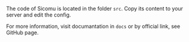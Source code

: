The code of Sicomu is located in the folder `src`.
Copy its content to your server and edit the config.

For more information, visit documantation in `docs`
or by official link, see GitHub page.